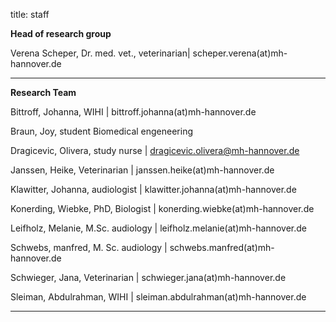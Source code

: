 title: staff

**Head of research group**

Verena Scheper, Dr. med. vet., veterinarian| scheper.verena(at)mh-hannover.de

---------------------------
**Research Team**


Bittroff, Johanna, WIHI | bittroff.johanna(at)mh-hannover.de

Braun, Joy, student Biomedical engeneering

Dragicevic, Olivera, study nurse |  dragicevic.olivera@mh-hannover.de

Janssen, Heike, Veterinarian | janssen.heike(at)mh-hannover.de

Klawitter, Johanna, audiologist | klawitter.johanna(at)mh-hannover.de

Konerding, Wiebke, PhD, Biologist | konerding.wiebke(at)mh-hannover.de

Leifholz, Melanie, M.Sc. audiology | leifholz.melanie(at)mh-hannover.de

Schwebs, manfred, M. Sc. audiology | schwebs.manfred(at)mh-hannover.de

Schwieger, Jana, Veterinarian | schwieger.jana(at)mh-hannover.de

Sleiman, Abdulrahman, WIHI | sleiman.abdulrahman(at)mh-hannover.de



-----------------------------
